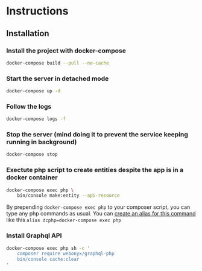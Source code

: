 # Instructions

## Installation 

### Install the project with docker-compose
```bash
docker-compose build --pull --no-cache
```

### Start the server in detached mode
```bash
docker-compose up -d 
```

### Follow the logs
```bash
docker-compose logs -f
```

### Stop the server (mind doing it to prevent the service keeping running in background)
```bash
docker-compose stop 
```


### Exectute php script to create entities despite the app is in a docker container
```bash
docker-compose exec php \
    bin/console make:entity --api-resource
```

By prepending `docker-compose exec php` to your composer script, you can type any php commands as usual.
You can [create an alias for this command](http://www.linfo.org/alias.html) like this `alias dcphp=docker-compose exec php`


### Install Graphql API 
```bash
docker-compose exec php sh -c '
    composer require webonyx/graphql-php
    bin/console cache:clear
'
```
